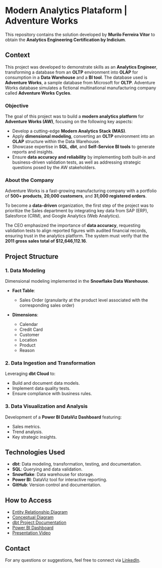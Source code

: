 # Modern Analytics Plataform | Adventure Works
This repository contains the solution developed by **Murilo Ferreira Vitor** to obtain the **Analytics Engineering Certification by Indicium**.

## Context
This project was developed to demonstrate skills as an **Analytics Engineer**, transforming a database from an **OLTP** environment into **OLAP** for consumption in a **Data Warehouse** and a **BI tool**. The database used is **Adventure Works**, a sample database from Microsoft for **OLTP**. Adventure Works database simulates a fictional multinational manufacturing company called **Adventure Works Cycles**.

### Objective
The goal of this project was to build a **modern analytics platform** for **Adventure Works (AW)**, focusing on the following key aspects:

- Develop a cutting-edge **Modern Analytics Stack (MAS)**.
- Apply **dimensional modeling**, converting an **OLTP** environment into an **OLAP** structure within the Data Warehouse.
- Showcase expertise in **SQL**, **dbt**, and **Self-Service BI tools** to generate reports and insights.
- Ensure **data accuracy and reliability** by implementing both built-in and business-driven validation tests, as well as addressing strategic questions posed by the AW stakeholders.

### About the Company
Adventure Works is a fast-growing manufacturing company with a portfolio of **500+ products**, **20,000 customers**, and **31,000 registered orders**.

To become a **data-driven** organization, the first step of the project was to prioritize the Sales department by integrating key data from SAP (ERP), Salesforce (CRM), and Google Analytics (Web Analytics).

The CEO emphasized the importance of **data accuracy**, requesting validation tests to align reported figures with audited financial records, ensuring trust in the analytics platform. The system must verify that the **2011 gross sales total of $12,646,112.16**.

## **Project Structure**  

### **1. Data Modeling**  
Dimensional modeling implemented in the **Snowflake Data Warehouse**.  

- **Fact Table**:  
  - Sales Order (granularity at the product level associated with the corresponding sales order)  

- **Dimensions**:  
  - Calendar  
  - Credit Card  
  - Customer  
  - Location  
  - Product  
  - Reason  

### **2. Data Ingestion and Transformation**  
Leveraging **dbt Cloud** to:  
  - Build and document data models.  
  - Implement data quality tests.  
  - Ensure compliance with business rules.  

### **3. Data Visualization and Analysis**  
Development of a **Power BI DataViz Dashboard** featuring:  
  - Sales metrics.  
  - Trend analysis.  
  - Key strategic insights.  

## **Technologies Used**  
- **dbt**: Data modeling, transformation, testing, and documentation.  
- **SQL**: Querying and data validation.  
- **Snowflake**: Data warehouse for storage.  
- **Power BI**: DataViz tool for interactive reporting.  
- **GitHub**: Version control and documentation.  

## **How to Access**  
- [Entity Relationship Diagram](https://github.com/muriloferreiravitor/adventure_works/blob/main/AdventureWorksERD.jpeg)
- [Conceptual Diagram](https://github.com/muriloferreiravitor/adventure_works/blob/main/Conceptual%20Diagram.pdf)
- [dbt Project Documentation](https://muriloferreiravitor.github.io/adventure_works/)  
- [Power BI Dashboard](https://github.com/muriloferreiravitor/adventure_works/blob/main/Dashboard.pbix)
- [Presentation Video](https://www.youtube.com/watch?v=a_48Dht-u4M)  

## **Contact**  
For any questions or suggestions, feel free to connect via [LinkedIn](https://linkedin.com/in/muriloferreiravitor).

